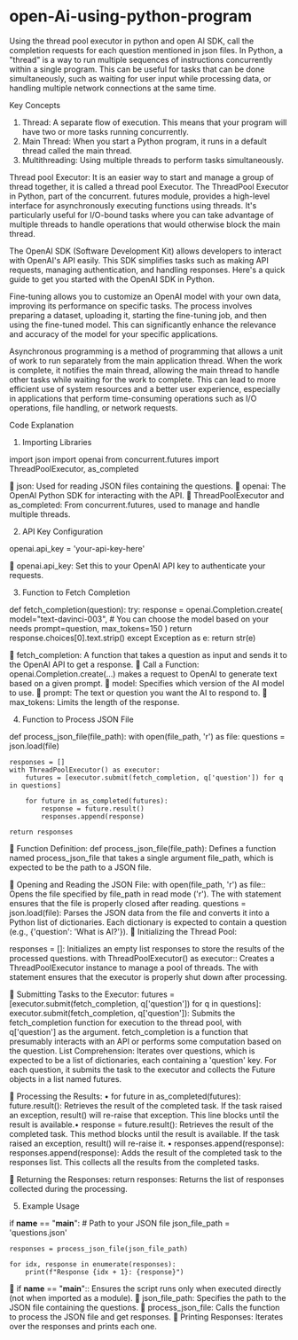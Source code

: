 # open-Ai-using-python-program
Using the thread pool executor in python and open AI SDK, call the completion requests for each question mentioned in json files.
In Python, a "thread" is a way to run multiple sequences of instructions concurrently within a single program. This can be useful for tasks that can be done simultaneously, such as waiting for user input while processing data, or handling multiple network connections at the same time.

Key Concepts
1.	Thread: A separate flow of execution. This means that your program will have two or more tasks running concurrently.
2.	Main Thread: When you start a Python program, it runs in a default thread called the main thread.
3.	Multithreading: Using multiple threads to perform tasks simultaneously.

Thread pool Executor: It is an easier way to start and manage a group of thread together, it is called a thread pool Executor.
The ThreadPool Executor in Python, part of the concurrent. futures module, provides a high-level interface for asynchronously executing functions using threads. It's particularly useful for I/O-bound tasks where you can take advantage of multiple threads to handle operations that would otherwise block the main thread.

The OpenAI SDK (Software Development Kit) allows developers to interact with OpenAI's API easily. This SDK simplifies tasks such as making API requests, managing authentication, and handling responses. Here's a quick guide to get you started with the OpenAI SDK in Python.

Fine-tuning allows you to customize an OpenAI model with your own data, improving its performance on specific tasks. The process involves preparing a dataset, uploading it, starting the fine-tuning job, and then using the fine-tuned model. This can significantly enhance the relevance and accuracy of the model for your specific applications.

Asynchronous programming is a method of programming that allows a unit of work to run separately from the main application thread. When the work is complete, it notifies the main thread, allowing the main thread to handle other tasks while waiting for the work to complete. This can lead to more efficient use of system resources and a better user experience, especially in applications that perform time-consuming operations such as I/O operations, file handling, or network requests.

Code Explanation
1.	Importing Libraries

import json
import openai
from concurrent.futures import ThreadPoolExecutor, as_completed

	json: Used for reading JSON files containing the questions.
	openai: The OpenAI Python SDK for interacting with the API.
	ThreadPoolExecutor and as_completed: From concurrent.futures, used to manage and handle multiple threads.

2.	API Key Configuration

openai.api_key = 'your-api-key-here'

	openai.api_key: Set this to your OpenAI API key to authenticate your requests.


3.	Function to Fetch Completion

def fetch_completion(question):
    try:
        response = openai.Completion.create(
            model="text-davinci-003",  # You can choose the model based on your needs
            prompt=question,
            max_tokens=150
        )
        return response.choices[0].text.strip()
    except Exception as e:
        return str(e)

	fetch_completion: A function that takes a question as input and sends it to the OpenAI API to get a response.
	Call a Function: openai.Completion.create(...) makes a request to OpenAI to generate text based on a given prompt.
	 model: Specifies which version of the AI model to use.
	prompt: The text or question you want the AI to respond to.
	max_tokens: Limits the length of the response.


4.	Function to Process JSON File


def process_json_file(file_path):
    with open(file_path, 'r') as file:
        questions = json.load(file)
    
    responses = []
    with ThreadPoolExecutor() as executor:
        futures = [executor.submit(fetch_completion, q['question']) for q in questions]
        
        for future in as_completed(futures):
            response = future.result()
            responses.append(response)
    
    return responses


	Function Definition:
def process_json_file(file_path): Defines a function named process_json_file that takes a single argument file_path, which is expected to be the path to a JSON file.

	Opening and Reading the JSON File:
with open(file_path, 'r') as file:: Opens the file specified by file_path in read mode ('r'). The with statement ensures that the file is properly closed after reading.
questions = json.load(file): Parses the JSON data from the file and converts it into a Python list of dictionaries. Each dictionary is expected to contain a question (e.g., {'question': 'What is AI?'}).
	Initializing the Thread Pool:

responses = []: Initializes an empty list responses to store the results of the processed questions.
 with ThreadPoolExecutor() as executor:: Creates a ThreadPoolExecutor instance to manage a pool of threads. The with statement ensures that the executor is properly shut down after processing.

	Submitting Tasks to the Executor:
futures = [executor.submit(fetch_completion, q['question']) for q in questions]: 
executor.submit(fetch_completion, q['question']): Submits the fetch_completion function for execution to the thread pool, with q['question'] as the argument. fetch_completion is a function that presumably interacts with an API or performs some computation based on the question.
List Comprehension: Iterates over questions, which is expected to be a list of dictionaries, each containing a 'question' key. For each question, it submits the task to the executor and collects the Future objects in a list named futures.

	Processing the Results:
•  for future in as_completed(futures):
 future.result(): Retrieves the result of the completed task. If the task raised an exception, result() will re-raise that exception. This line blocks until the result is available.• response = future.result(): Retrieves the result of the completed task. This method blocks until the result is available. If the task raised an exception, result() will re-raise it.
• responses.append(response): 
responses.append(response): Adds the result of the completed task to the responses list. This collects all the results from the completed tasks.

	Returning the Responses:
return responses: Returns the list of responses collected during the processing.

5.	Example Usage


if __name__ == "__main__":
    # Path to your JSON file
    json_file_path = 'questions.json'
    
    responses = process_json_file(json_file_path)
    
    for idx, response in enumerate(responses):
        print(f"Response {idx + 1}: {response}")

	 if __name__ == "__main__":: Ensures the script runs only when executed directly (not when imported as a module).
	  json_file_path: Specifies the path to the JSON file containing the questions.
	process_json_file: Calls the function to process the JSON file and get responses.
	Printing Responses: Iterates over the responses and prints each one.
